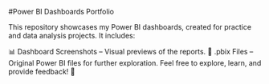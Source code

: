 #Power BI Dashboards Portfolio

This repository showcases my Power BI dashboards, created for practice and data analysis projects. It includes:

📊 Dashboard Screenshots – Visual previews of the reports.
📂 .pbix Files – Original Power BI files for further exploration.
Feel free to explore, learn, and provide feedback! 🚀

